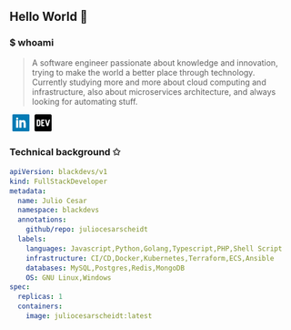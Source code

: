 ## Hello World 🚀

### $ whoami

> A software engineer passionate about knowledge and innovation, trying to make the world a better place through technology.  
> Currently studying more and more about cloud computing and infrastructure, also about microservices architecture, and always looking for automating stuff.

<a href="https://www.linkedin.com/in/julio-cesar-scheidt/" style="margin-left: 5px; margin-right: 5px;"><img height="30" src="https://github.com/juliocesarscheidt/juliocesarscheidt/blob/main/icon/linkedin.png"></a>
<a href="https://dev.to/juliocesardevelopment"><img height="30" src="https://github.com/juliocesarscheidt/juliocesarscheidt/blob/main/icon/dev.png"></a>

### Technical background ✩

```yaml
apiVersion: blackdevs/v1
kind: FullStackDeveloper
metadata:
  name: Julio Cesar
  namespace: blackdevs
  annotations:
    github/repo: juliocesarscheidt
  labels:
    languages: Javascript,Python,Golang,Typescript,PHP,Shell Script
    infrastructure: CI/CD,Docker,Kubernetes,Terraform,ECS,Ansible
    databases: MySQL,Postgres,Redis,MongoDB
    OS: GNU Linux,Windows
spec:
  replicas: 1
  containers:
    image: juliocesarscheidt:latest
```
